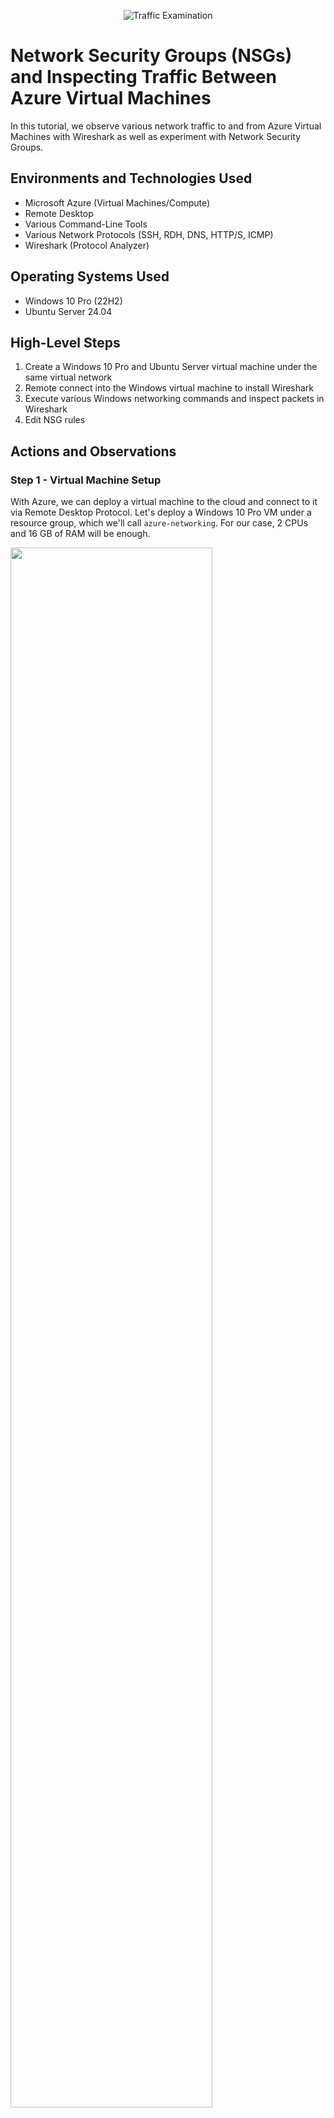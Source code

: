 <p align="center">
<img src="https://i.imgur.com/Ua7udoS.png" alt="Traffic Examination"/>
</p>

<h1>Network Security Groups (NSGs) and Inspecting Traffic Between Azure Virtual Machines</h1>
In this tutorial, we observe various network traffic to and from Azure Virtual Machines with Wireshark as well as experiment with Network Security Groups. <br />

<!--
<h2>Video Demonstration</h2>

- ### [YouTube: Azure Virtual Machines, Wireshark, and Network Security Groups](https://www.youtube.com)
-->

<h2>Environments and Technologies Used</h2>

- Microsoft Azure (Virtual Machines/Compute)
- Remote Desktop
- Various Command-Line Tools
- Various Network Protocols (SSH, RDH, DNS, HTTP/S, ICMP)
- Wireshark (Protocol Analyzer)

<h2>Operating Systems Used </h2>

- Windows 10 Pro (22H2)
- Ubuntu Server 24.04

<h2>High-Level Steps</h2>

1. Create a Windows 10 Pro and Ubuntu Server virtual machine under the same virtual network
2. Remote connect into the Windows virtual machine to install Wireshark
3. Execute various Windows networking commands and inspect packets in Wireshark
4. Edit NSG rules

<h2>Actions and Observations</h2>

<h3>Step 1 - Virtual Machine Setup</h3>

With Azure, we can deploy a virtual machine to the cloud and connect to it via Remote Desktop Protocol. Let's deploy a Windows 10 Pro VM under a resource group, which we'll call `azure-networking`. For our case, 2 CPUs and 16 GB of RAM will be enough.


<p float="left">
  <img src="images/Step1_WindowsVMCreation.png" height="80%" width="80%"/>
  <!-- <img src="images/Step1_WindowsVMCreation2.png" height="80%" width="80%" alt="Disk Sanitization Steps"/> -->
</p>

When creating the Ubuntu Server VM, we will use a password based authenication rather than an SSH key. The Ubuntu Server VM is not as resource heavy as the Windows VM, so we can opt to use one of the cheaper hardware sizes. To ensure connectivity between the two VMs, we can put this VM under the same virtual network.

<p>
  <img src="images/Step1_UbuntuServerVMCreation.png" height="80%" width="80%"/>
  <img src="images/Step1_UbuntuServerVMCreation_NetworkSettings.png" height="80%" width="80%"/>
</p>

<h3>Step 2 - Wireshark Installation</h3>

Now that the VMs are created, we can use **Remote Desktop Connection** to connect to our Windows 10 Pro VM. Once the Windows setup is complete, download [Wireshark](https://www.wireshark.org/download.html). We will download the `Windows x64 Installer` and stick with the default settings. Note that the Wireshark installer will also install `Npcap`. Now, open Wireshark and you will be greeted with the following screen:

<img src="images/WiresharkMainScreen.png" height="80%" width="80%"/>

<h3>Step 3 - Packet Trace</h3>

With Wireshark we can inspect all incoming and outgoing packets from our computer. We will inspect the following traffic:
- ICMP
- SSH
- DHCP
- DNS
- RDP

All these protocols (minus ICMP) have associated port numbers:

| Protocol   | Port Number | Transport Layer Protocol |
| -------- | ------- | ------- |
| SSH  | 22    | TCP |
| DHCP | 67/68     | UDP |
| DNS    | 53    | UDP |
| RDP    | 3389    | TCP |

Notice that we can filter our packets. As I am using an Ethernet connection, I will select that for caputuring traffic.

<h4>ICMP Trace</h4>

ICMP is the Internet Control Message Protocol and it is responsible for sending diagnostic information and error reporting between the sender and receiver of a message. Let's first filter by ICMP traffic by typing `icmp` into the filter text field at the top and hit apply.

<img src="images/WiresharkICMPFilter.png" height="80%" width="80%"/>

Then we can start the packet trace by clicking the button on the top left.

<img src="images/WiresharkICMPFilter2.png" height="80%" width="80%"/>

We should then be greeted with the following screen:

<img src="images/WiresharkICMPBlank.png" height="80%" width="80%"/>

At the moment, there are no packets to display as there isn't any ICMP traffic being sent or received by our machine. Luckily, the Windows OS has built-in commands that utilize the ICMP protocol for sending and receiving information. One of these commands is the `ping` command, which is used to test connectivity to another machine. Since we created an Ubuntu client under the same virtual network as our Windows client, we can ping its private IP address (in my case this is `10.0.0.5`). In command prompt, execute the following command:

`ping 10.0.0.5`

Of course, your IP address configuration may be different so be sure to find your Ubuntu client under `Virtual Machines` in the Azure portal. Now, if you see something like this from your ping result, it means the Ubuntu client was succesfully reached!

<img src="images/PingCommand.png" height="80%" width="80%"/>

If we take a look at the Wireshark packet trace, we will notice some packet information.

<img src="images/PingPacketTrace.png" height="80%" width="80%"/>

<h4>SSH Trace</h4>

SSH (Secure Shell) is a protocol that allows one machine to connect to another machine (typically a Linux machine) and interact with it through a command line interface. We can connect to our Ubuntu VM through SSH as follows:

`ssh <USERNAME>@<IP>`

Here, the username is what you used to create the Ubuntu VM and the IP address is its private IP. In my case, I connect to it via the command `ssh jay@10.0.0.5`. Then we authenticate with the password used during VM creation. After this is done, you will be presented with a linux command line, indicating we have connected to the Ubuntu server. In Wireshark we will see something like this:

<img src="images/SSHPacketTrace.png" height="80%" width="80%"/>

The first couple lines indicate the packets exchanged during authentication. The authentication process uses elliptic curve Diffie-Hellman, a very cryptographically secure public key exchange algorithm that prevents unauthorized access from attackers.

Now, anytime you type in a character, delete a character, or execute a command, packet data is sent to the server and back to you. This makes sense as SSH provides real-time terminal access to the other machine, which means that constant uptime is required if you want to interact with that machine and see changes.

<h4>DHCP Trace</h4>

DHCP is the Dynamic Host Configuration Protocol and it is responsible for assigning IP addresses to network devices. One commonly used command associated with DHCP is the `ipconfig` command. This command lists out the network configuration details of your machine.

<img src="images/ipconfig_output.png" height="80%" width="80%"/>

Of course, if you want more detailed information such as the DHCP servers, DNS servers, or the MAC (physical) address of your network interface card, you can execute `ipconfig /all`:

<img src="images/ipconfig_all_output.png" height="80%" width="80%"/>

Every once in a while, a user may experience Internet connectivity issues due to DHCP failing to assign an IP address to their machine. Luckily, there is a command to request a new IP address from the DHCP server:

`ipconfig /renew`

What we expect is two packets in the Wireshark trace. A DHCP request (sent by us) and a DHCP response (sent by the DHCP server),

<img src="images/DHCPTrace.png" height="80%" width="80%"/>

<h4>DNS Trace</h4>

DNS (Domain Name System) is a protocol that converts fully qualified domain names (i.e. website names) into computer readable IP addresses. This is how web browsers are able to understand website names like `www.google.com`. A simple Windows command that utilizes DNS is `nslookup`. This command returns the IP address of a domain, or vice versa, depending on what you supply as the argument.

<img src="images/nslookup_output.png" height="80%" width="80%"/>
<img src="images/DNSTrace.png" height="80%" width="80%"/>

<h4>RDP Trace</h4>

RDP is the Remote Desktop Protocol which we used to remote connect to our Windows client. If you try to filter the packet trace with the keyword `rdp`, you'll notice that there isn't much traffic being captured. This is because this filter only captures *decrypted* RDP traffic. If we want to see **ALL** RDP traffic, we can apply the following filter instead:

`tcp.port == 3389`

Recall that RDP uses TCP as its transport layer protocol on port 3389. TCP is used because a remote connection needs a consistent, in-order delivery of data to be able to interact with the remote machine. After applying this filter, you should notice a flood of traffic every second. This is because every action (i.e. a key click, a mouse movement) is sent to the remote machine and transmitted back.

<h3>NSG Rules</h3>

We can think of NSG rules as the firewall of our Azure virtual machine. Here we can create rules that allow or deny traffic based on an IP address, a range of IP addresses, or protocol. To get to this page on the Azure portal, first navigate to the Windows client VM under the `Virtual Machines` section and go to `Network settings`

<img src="images/AzureNSG.png" height="80%" width="80%"/>